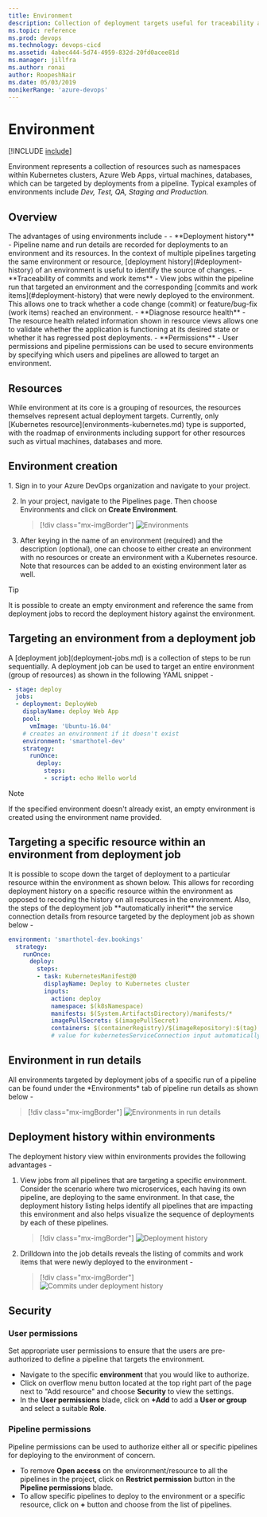 ```yaml
---
title: Environment
description: Collection of deployment targets useful for traceability and recoding deployment history
ms.topic: reference
ms.prod: devops
ms.technology: devops-cicd
ms.assetid: 4abec444-5d74-4959-832d-20fd0acee81d
ms.manager: jillfra
ms.author: ronai
author: RoopeshNair
ms.date: 05/03/2019
monikerRange: 'azure-devops'
---
```


# Environment
[!INCLUDE [include](../_shared/version-team-services.md)]

Environment represents a collection of resources such as namespaces within Kubernetes clusters, Azure Web Apps, virtual machines, databases, which can be targeted by deployments from a pipeline. Typical examples of environments include *Dev, Test, QA, Staging and Production.*

<h2 id="overview">Overview</h2>
The advantages of using environments include - 
- **Deployment history** - Pipeline name and run details are recorded for deployments to an environment and its resources. In the context of multiple pipelines targeting the same environment or resource, [deployment history](#deployment-history) of an environment is useful to identify the source of changes.
- **Traceability of commits and work items** - View jobs within the pipeline run that targeted an environment and the corresponding [commits and work items](#deployment-history) that were newly deployed to the environment. This allows one to track whether a code change (commit) or feature/bug-fix (work items) reached an environment.
- **Diagnose resource health** - The resource health related information shown in resource views allows one to validate whether the application is functioning at its desired state or whether it has regressed post deployments.
- **Permissions** - User permissions and pipeline permissions can be used to secure environments by specifying which users and pipelines are allowed to target an environment.

<h2 id="resources">Resources</h2>
While environment at its core is a grouping of resources, the resources themselves represent actual deployment targets. Currently, only [Kubernetes resource](environments-kubernetes.md) type is supported, with the roadmap of environments including support for other resources such as virtual machines, databases and more.

<h2 id="creation">Environment creation</h2>
1. Sign in to your Azure DevOps organization and navigate to your project.

2. In your project, navigate to the Pipelines page. Then choose Environments and click on **Create Environment**.

   > [!div class="mx-imgBorder"]
   > ![Environments](_img/environments-nav.png)

3. After keying in the name of an environment (required) and the description (optional), one can choose to either create an environment with no resources or create an environment with a Kubernetes resource. Note that resources can be added to an existing environment later as well.

> [!TIP]
> It is possible to create an empty environment and reference the same from deployment jobs to record the deployment history against the environment.

<h2 id="target-from-deployment-job">Targeting an environment from a deployment job</h2>
A [deployment job](deployment-jobs.md) is a collection of steps to be run sequentially. A deployment job can be used to target an entire environment (group of resources) as shown in the following YAML snippet - 

```YAML
- stage: deploy
  jobs:
  - deployment: DeployWeb
    displayName: deploy Web App
    pool:
      vmImage: 'Ubuntu-16.04'
    # creates an environment if it doesn't exist
    environment: 'smarthotel-dev'
    strategy:
      runOnce:
        deploy:
          steps:
          - script: echo Hello world
```

> [!NOTE]
> If the specified environment doesn't already exist, an empty environment is created using the environment name provided.

<h2 id="target-resource-from-deployment-job">Targeting a specific resource within an environment from deployment job</h2>
It is possible to scope down the target of deployment to a particular resource within the environment as shown below. This allows for recording deployment history on a specific resource within the environment as opposed to recoding the history on all resources in the environment. Also, the steps of the deployment job **automatically inherit** the service connection details from resource targeted by the deployment job as shown below - 

```YAML
environment: 'smarthotel-dev.bookings'
  strategy: 
    runOnce:
      deploy:
        steps:
        - task: KubernetesManifest@0
          displayName: Deploy to Kubernetes cluster
          inputs:
            action: deploy
            namespace: $(k8sNamespace)
            manifests: $(System.ArtifactsDirectory)/manifests/*
            imagePullSecrets: $(imagePullSecret)
            containers: $(containerRegistry)/$(imageRepository):$(tag)
            # value for kubernetesServiceConnection input automatically passed down to task by environment.resource input
```

<h2 id="in-run-details">Environment in run details</h2>
All  environments targeted by deployment jobs of a specific run of a pipeline can be found under the *Environments* tab of pipeline run details as shown below -

  > [!div class="mx-imgBorder"]
  > ![Environments in run details](_img/environments-run.png)

<h2 id="deployment-history">Deployment history within environments</h2>
The deployment history view within environments provides the following advantages - 

1. View jobs from all pipelines that are targeting a specific environment. Consider the scenario where two microservices, each having its own pipeline, are deploying to the same environment. In that case, the deployment history listing helps identify all pipelines that are impacting this environment and also helps visualize the sequence of deployments by each of these pipelines.

   > [!div class="mx-imgBorder"]
   > ![Deployment history](_img/environments-deployment-history.png)


2. Drilldown into the job details reveals the listing of commits and work items that were newly deployed to the environment - 

   > [!div class="mx-imgBorder"]
   > ![Commits under deployment history](_img/environments-deployment-history-commits.png)

<h2 id="security">Security</h2>

<h3 id="user-permissions">User permissions</h3>
Set appropriate user permissions to ensure that the users are pre-authorized to define a pipeline that targets the environment.

-  Navigate to the specific **environment** that you would like to authorize. 
-  Click on overflow menu button located at the top right part of the page next to "Add resource" and choose **Security** to view the settings.
-  In the **User permissions** blade, click on **+Add** to add a **User or group** and select a suitable **Role**. 

<h3 id="pipeline-permissions">Pipeline permissions</h3>
Pipeline permissions can be used to authorize either all or specific pipelines for deploying to the environment of concern.

- To remove **Open access** on the environment/resource to all the pipelines in the project, click on **Restrict permission** button in the **Pipeline permissions** blade.
- To allow specific pipelines to deploy to the environment or a specific resource, click on **+** button and choose from the list of pipelines.
